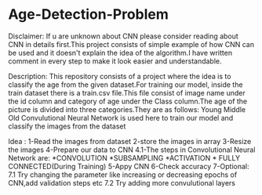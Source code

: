 # Age-Detection-Problem
Disclaimer:
If u are unknown about CNN please consider reading about CNN in details first.This project consists of simple example of 
how CNN can be used and it doesn't explain the idea of the algorithm.I have written comment in every step
to make it look easier and understandable.

Description:
This repository consists of a project where the idea is to classify the age from the given dataset.For training our model,
inside the train dataset there is a train.csv file.This file consist of image name under the id column and category of age
under the Class column.The age of the picture is divided into three categories.They are as follows:
Young
Middle
Old
Convulutional Neural Network is used here to train our model and classify the images from the dataset

Idea :
1-Read the images from dataset
2-store the images in array 
3-Resize the images 
4-Prepare our data to CNN
  4.1-The steps in Convolutional Neural  Network are:
    *CONVOLUTION
    *SUBSAMPLING
    *ACTIVATION
    * FULLY CONNECTED(During Training)
5-Appy CNN
6-Check accuracy
7-Optional:
  7.1 Try changing the parameter like increasing or decreasing epochs of CNN,add validation steps etc
  7.2 Try adding more convulutional layers
   
